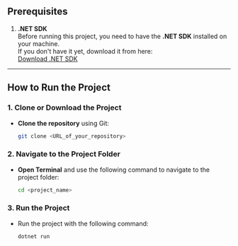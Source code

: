 ## Prerequisites

1. **.NET SDK**  
   Before running this project, you need to have the **.NET SDK** installed on your machine.  
   If you don't have it yet, download it from here:  
   [Download .NET SDK](https://dotnet.microsoft.com/en-us/download)

---

## How to Run the Project

### 1. **Clone or Download the Project**

- **Clone the repository** using Git:
  ```sh
  git clone <URL_of_your_repository>

### 2. **Navigate to the Project Folder**

- **Open Terminal** and use the following command to navigate to the project folder:
  ```sh
  cd <project_name>

### 3. **Run the Project**

- Run the project with the following command:
  ```sh
  dotnet run
